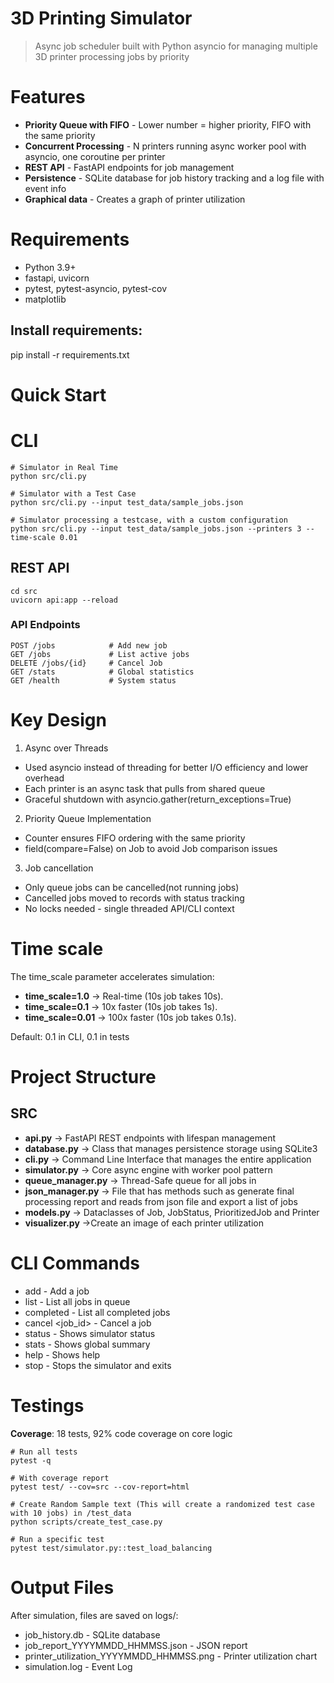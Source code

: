 # 3D Printing Simulator

> Async job scheduler built with Python asyncio for managing multiple 3D printer processing jobs by priority

# Features
- **Priority Queue with FIFO** - Lower number = higher priority, FIFO with the same priority
- **Concurrent Processing** - N printers running async worker pool with asyncio, one coroutine per printer
- **REST API** - FastAPI endpoints for job management
- **Persistence** - SQLite database for job history tracking and a log file with event info
- **Graphical data** - Creates a graph of printer utilization

# Requirements
- Python 3.9+
- fastapi, uvicorn
- pytest, pytest-asyncio, pytest-cov
- matplotlib

## Install requirements:
pip install -r requirements.txt

# Quick Start

# CLI
    # Simulator in Real Time
    python src/cli.py

    # Simulator with a Test Case
    python src/cli.py --input test_data/sample_jobs.json

    # Simulator processing a testcase, with a custom configuration
    python src/cli.py --input test_data/sample_jobs.json --printers 3 --time-scale 0.01

## REST API
    cd src
    uvicorn api:app --reload

### API Endpoints
    POST /jobs            # Add new job
    GET /jobs             # List active jobs
    DELETE /jobs/{id}     # Cancel Job
    GET /stats            # Global statistics
    GET /health           # System status

# Key Design 
1. Async over Threads
- Used asyncio instead of threading for better I/O efficiency and lower overhead
- Each printer is an async task that pulls from shared queue
- Graceful shutdown with asyncio.gather(return_exceptions=True)

2. Priority Queue Implementation
- Counter ensures FIFO ordering with the same priority
- field(compare=False) on Job to avoid Job comparison issues

3. Job cancellation
- Only queue jobs can be cancelled(not running jobs)
- Cancelled jobs moved to records with status tracking
- No locks needed - single threaded API/CLI context

# Time scale
The time_scale parameter accelerates simulation:
- **time_scale=1.0** -> Real-time (10s job takes 10s). 
- **time_scale=0.1** -> 10x faster (10s job takes 1s). 
- **time_scale=0.01** -> 100x faster (10s job takes 0.1s). 

Default: 0.1 in CLI, 0.1 in tests

# Project Structure

## SRC
- **api.py**            -> FastAPI REST endpoints with lifespan management
- **database.py**       -> Class that manages persistence storage using SQLite3
- **cli.py**            -> Command Line Interface that manages the entire application
- **simulator.py**      -> Core async engine with worker pool pattern
- **queue_manager.py**  -> Thread-Safe queue for all jobs in
- **json_manager.py**   -> File that has methods such as generate final processing report and reads from json file and export a list of jobs
- **models.py**         -> Dataclasses of Job, JobStatus, PrioritizedJob and Printer
- **visualizer.py**     ->Create an image of each printer utilization



# CLI Commands
- add <id> <material> <time> <priority>     - Add a job
- list                                      - List all jobs in queue
- completed                                 - List all completed jobs
- cancel <job_id>                           - Cancel a job
- status                                    - Shows simulator status
- stats                                     - Shows global summary
- help                                      - Shows help
- stop                                      - Stops the simulator and exits

# Testings

**Coverage**: 18 tests, 92% code coverage on core logic

    # Run all tests
    pytest -q 

    # With coverage report
    pytest test/ --cov=src --cov-report=html

    # Create Random Sample text (This will create a randomized test case with 10 jobs) in /test_data 
    python scripts/create_test_case.py 

    # Run a specific test 
    pytest test/simulator.py::test_load_balancing


# Output Files
After simulation, files are saved on logs/:
- job_history.db - SQLite database
- job_report_YYYYMMDD_HHMMSS.json - JSON report
- printer_utilization_YYYYMMDD_HHMMSS.png - Printer utilization chart
- simulation.log - Event Log